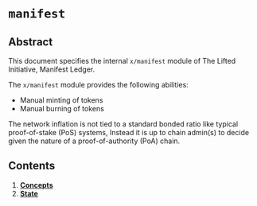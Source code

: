 # `manifest`

## Abstract

This document specifies the internal `x/manifest` module of The Lifted Initiative, Manifest Ledger.

The `x/manifest` module provides the following abilities:
- Manual minting of tokens
- Manual burning of tokens

The network inflation is not tied to a standard bonded ratio like typical proof-of-stake (PoS) systems, Instead it is up to chain admin(s) to decide given the nature of a proof-of-authority (PoA) chain.

## Contents

1. **[Concepts](01_concepts.md)**
2. **[State](02_state.md)**